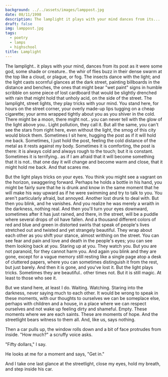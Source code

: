 ```yaml
---
background: ../../assets/images/lamppost.jpg
date: 08/11/1998
description: The lamplight it plays with your mind dances from its...
draft: false
img: lamppost.jpg
tags:
  - poetry
  - lamps
  - highschool
title: Lamplight
---
```


The lamplight.. it plays with your mind, dances from its
post as it were some god, some shade or creature..
the whir of flies buzz in their dense swarm at the top
like a cloud, or plague, or fog. The insects dance with the
light; and the light casts scornful glances at the dark street,
painting billboards in the distance and benches, the ones
that might bear "wet paint" signs in humble scribble on
some piece of lost cardboard that would be slightly drenched
with rain that might hold that unholy acid, on the side of the
street. The lamplight, street lights, they play tricks with your
mind. You stand here, for hours on the street corner, your
overly made-up lips tugging on a cheap cigarette; your arms
wrapped tightly about you as you shiver in the cold. There
might be a moon, there might not.. you can never tell with the
glow of the light above you.. Light pollution, they call it.
But all the same, you can't see the stars from right here,
even without the light, the smog of this city would block them.
Sometimes I sit here, hugging the post as if it will hold me
back. Sometimes, I just hold the post, feeling the cold
distance of the metal as it rests against my body. Sometimes
it is comforting, the post is there: it is always cold and always
rough to the touch; but it is constant. Sometimes it is
terrifying.. as if I am afraid that it will become something that
it is not.. that one day it will change and become warm and
close, that it might hold me back. And that scares me.

But the light plays tricks on your eyes. You think you might
see a vagrant on the horizon, swaggering forward. Perhaps he
holds a bottle in his hand, you might be fairly sure that he is
drunk and know in the same moment that he will make his way
upward as if he were swimming and try to talk to you. You
aren't particularly afraid, but annoyed. Another lost drunk to deal
with. But then you blink, and he vanishes. And you realize he
was merely a wraith in the darkness, nothing real. And then you'll
turn your eyes downward, sometimes after it has just rained, and
there, in the street, will be a puddle where several drops of oil have
fallen. And a thousand different colors of red and blue and green in
distorted swirls that speak of people's lives stretched out and twisted
and yet strangely beautiful. They wrap about each other as you shift
your stance, almost writhing on the street. You can see fear and pain
and love and death in the people's eyes; you can see them looking
back at you. Staring up at you. They watch you. But you are not
paranoid, for they cannot harm you. And again you blink and they are
gone, except for a vague memory still resting like a single page atop
a desk of cluttered papers, where you can sometimes distinguish it
from the rest, but just barely. And then it is gone, and you've lost it.
But the light plays tricks. Sometimes they are beautiful.. other times
not. But it is still magic. At least to those who see it.

But we stand here, at least I do. Waiting. Watching. Staring
into the darkness, never saying much to each other. It would be
wrong to speak in these moments, with our thoughts to ourselves
we can be someplace else, perhaps with children and a house,
in a place where we can respect ourselves and not wake up feeling
dirty and shameful. Empty. These moments where we are each saints.
These are moments of hope. And the streetlight bears witness to
them all. And, like us, says nothing.

Then a car pulls up, the window rolls down and a bit of face
protrudes from inside. "How much?" a scruffy voice asks.

"Fifty dollars," I say.

He looks at me for a moment and says, "Get in."

And I take one last glance at the streetlight, close my eyes,
hold my breath, and step inside his car.
